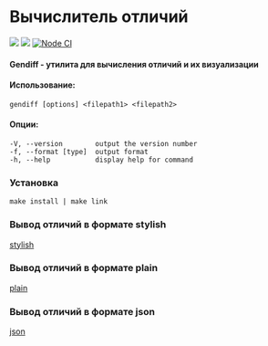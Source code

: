 # Вычислитель отличий
<a href="https://codeclimate.com/github/Tatarization/Project-2/maintainability"><img src="https://api.codeclimate.com/v1/badges/fcdad956d30afcf82d61/maintainability" /></a>
<a href="https://codeclimate.com/github/Tatarization/Project-2/test_coverage"><img src="https://api.codeclimate.com/v1/badges/fcdad956d30afcf82d61/test_coverage" /></a>
[![Node CI](https://github.com/Tatarization/Project-2/workflows/Node%20CI/badge.svg)](https://github.com/Tatarization/Project-2/actions)
#### Gendiff - утилита для вычисления отличий и их визуализации
#### Использование: 
`gendiff [options] <filepath1> <filepath2>`
#### Опции:
  ```Options:
  -V, --version        output the version number
  -f, --format [type]  output format
  -h, --help           display help for command
```
### Установка
`make install | make link`
### Вывод отличий в формате stylish
[stylish](https://asciinema.org/a/V1pzIZhX71mTEx4QFtMKRaL5X)
### Вывод отличий в формате plain
[plain](https://asciinema.org/a/5dojW8r2UxjaTtrRvgdXFhLww)
### Вывод отличий в формате json
[json](https://asciinema.org/a/LFyJySdwqleUY6Ao7L0T6yX77)
